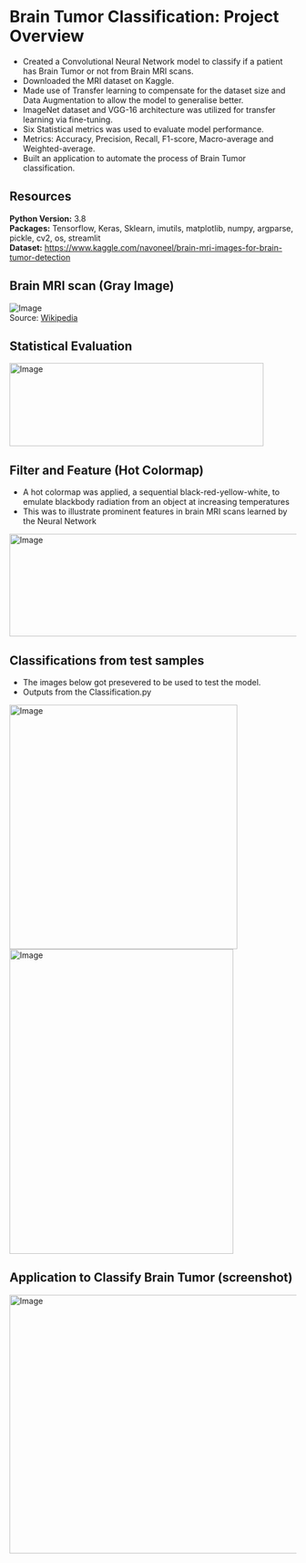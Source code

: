 # Brain Tumor Classification: Project Overview 
- Created a Convolutional Neural Network model to classify if a patient has Brain Tumor or not from Brain MRI scans. 
- Downloaded the MRI dataset on Kaggle.
- Made use of Transfer learning to compensate for the dataset size and Data Augmentation to allow the model to generalise better. 
- ImageNet dataset and VGG-16 architecture was utilized for transfer learning via fine-tuning.
- Six Statistical metrics was used to evaluate model performance.
- Metrics: Accuracy, Precision, Recall, F1-score, Macro-average and Weighted-average. 
- Built an application to automate the process of Brain Tumor classification. 

## Resources
**Python Version:** 3.8 <br>
**Packages:** Tensorflow, Keras, Sklearn, imutils, matplotlib, numpy, argparse, pickle, cv2, os, streamlit <br>
**Dataset:** https://www.kaggle.com/navoneel/brain-mri-images-for-brain-tumor-detection <br>

## Brain MRI scan (Gray Image)
![Image](https://github.com/user-attachments/assets/96041b8d-e692-4a1e-9cff-381a53f5791f) <br>
Source: [Wikipedia](https://en.wikipedia.org/wiki/Brain_tumor)

## Statistical Evaluation 
<img width="446" height="146" alt="Image" src="https://github.com/user-attachments/assets/a4ab6dc3-9cbe-43c5-94a7-d9796e79206c" />

## Filter and Feature (Hot Colormap)
- A hot colormap was applied, a sequential black-red-yellow-white, to emulate blackbody radiation from an object at increasing temperatures
- This was to illustrate prominent features in brain MRI scans learned by the Neural Network
<img width="575" height="180" alt="Image" src="https://github.com/user-attachments/assets/b2201594-ee85-4e3a-99f7-be616846ebec" />


## Classifications from test samples
- The images below got presevered to be used to test the model. <br>
- Outputs from the Classification.py <br> 
<img width="400" height="429" alt="Image" src="https://github.com/user-attachments/assets/4da35ba6-2025-48b6-9389-fcaa81277ae2" />
<img width="393" height="535" alt="Image" src="https://github.com/user-attachments/assets/06431cf1-fe5a-467e-84cd-4acfb14bf930" />


## Application to Classify Brain Tumor (screenshot)
<img width="738" height="454" alt="Image" src="https://github.com/user-attachments/assets/e967b2b3-f73d-4501-8538-302e19161a63" />

